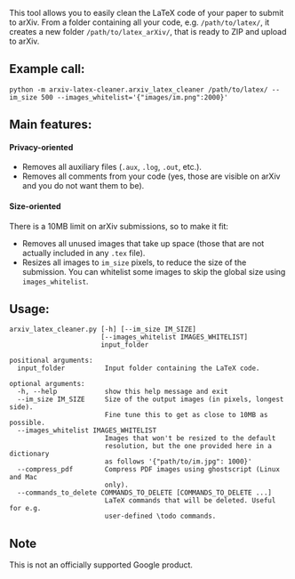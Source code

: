 
This tool allows you to easily clean the LaTeX code of your paper to submit to
arXiv. From a folder containing all your code, e.g. `/path/to/latex/`, it
creates a new folder `/path/to/latex_arXiv/`, that is ready to ZIP and upload to
arXiv.

## Example call:

```
python -m arxiv-latex-cleaner.arxiv_latex_cleaner /path/to/latex/ --im_size 500 --images_whitelist='{"images/im.png":2000}'
```

## Main features:

#### Privacy-oriented

*   Removes all auxiliary files (`.aux`, `.log`, `.out`, etc.).
*   Removes all comments from your code (yes, those are visible on arXiv and you
    do not want them to be).

#### Size-oriented

There is a 10MB limit on arXiv submissions, so to make it fit:

*   Removes all unused images that take up space (those that are not actually
    included in any `.tex` file).
*   Resizes all images to `im_size` pixels, to reduce the size of the
    submission. You can whitelist some images to skip the global size using
    `images_whitelist`.

## Usage:

```
arxiv_latex_cleaner.py [-h] [--im_size IM_SIZE]
                       [--images_whitelist IMAGES_WHITELIST]
                       input_folder

positional arguments:
  input_folder          Input folder containing the LaTeX code.

optional arguments:
  -h, --help            show this help message and exit
  --im_size IM_SIZE     Size of the output images (in pixels, longest side).
                        Fine tune this to get as close to 10MB as possible.
  --images_whitelist IMAGES_WHITELIST
                        Images that won't be resized to the default
                        resolution, but the one provided here in a dictionary
                        as follows '{"path/to/im.jpg": 1000}'
  --compress_pdf        Compress PDF images using ghostscript (Linux and Mac
                        only).
  --commands_to_delete COMMANDS_TO_DELETE [COMMANDS_TO_DELETE ...]
                        LaTeX commands that will be deleted. Useful for e.g.
                        user-defined \todo commands.

```

## Note

This is not an officially supported Google product.

